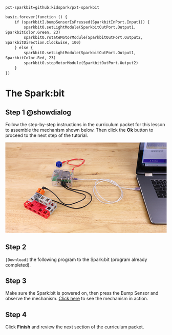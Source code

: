 ```package
pxt-sparkbit=github:kidspark/pxt-sparkbit
```

```template
basic.forever(function () {
    if (sparkbitI.bumpSensorIsPressed(SparkbitInPort.Input1)) {
        sparkbitO.setLightModule(SparkbitOutPort.Output1, SparkbitColor.Green, 23)
        sparkbitO.rotateMotorModule(SparkbitOutPort.Output2, SparkbitDirection.Clockwise, 100)
    } else {
        sparkbitO.setLightModule(SparkbitOutPort.Output1, SparkbitColor.Red, 23)
        sparkbitO.stopMotorModule(SparkbitOutPort.Output2)
    }
})
```

# The Spark:bit

## Step 1 @showdialog

Follow the step-by-step instructions in the curriculum packet for this lesson to assemble the mechanism shown below. Then click the **Ok** button to proceed to the next step of the tutorial.

![1-1-sparkbit](https://raw.githubusercontent.com/KidSpark/tutorials/master/assets/1-1-sparkbit.png)

## Step 2

``|Download|`` the following program to the Spark:bit (program already completed).

## Step 3 

Make sure the Spark:bit is powered on, then press the Bump Sensor and observe the mechanism. [Click here](https://kidsparkeducation.org/media/2438) to see the mechanism in action.

## Step 4

Click **Finish** and review the next section of the curriculum packet.